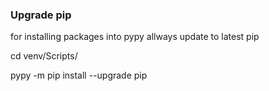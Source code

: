 ### Upgrade pip

for installing packages into pypy allways update to latest pip

cd venv/Scripts/

pypy -m pip install --upgrade pip
